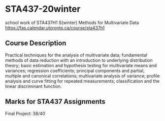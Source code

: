 # STA437-20winter
school work of STA437H1 S(winter) Methods for Multivariate Data\
https://fas.calendar.utoronto.ca/course/sta437h1
## Course Description
Practical techniques for the analysis of multivariate data; fundamental methods of data reduction with an introduction to underlying distribution theory; basic estimation and hypothesis testing for multivariate means and variances; regression coefficients; principal components and partial, multiple and canonical correlations; multivariate analysis of variance; profile analysis and curve fitting for repeated measurements; classification and the linear discriminant function.
## Marks for STA437 Assignments
Final Project: 38/40
